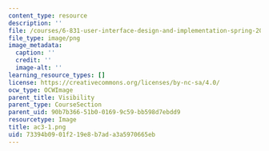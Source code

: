 ```yaml
---
content_type: resource
description: ''
file: /courses/6-831-user-interface-design-and-implementation-spring-2011/73394b0901f219e8b7ada3a5970665eb_ac3-1.png
file_type: image/png
image_metadata:
  caption: ''
  credit: ''
  image-alt: ''
learning_resource_types: []
license: https://creativecommons.org/licenses/by-nc-sa/4.0/
ocw_type: OCWImage
parent_title: Visibility
parent_type: CourseSection
parent_uid: 90b7b366-51b0-0169-9c59-bb598d7ebdd9
resourcetype: Image
title: ac3-1.png
uid: 73394b09-01f2-19e8-b7ad-a3a5970665eb
---
```

